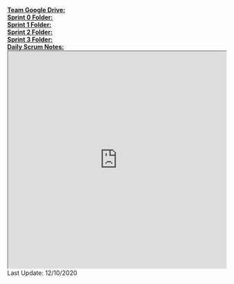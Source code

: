 <br/>
<a href="https://drive.google.com/drive/u/1/folders/1fAGIzUolKyg5KC5XTNv97xnsAah71IUu" target="_blank"><strong>Team Google Drive:</strong></a>
<br/>
<a href="https://drive.google.com/drive/u/1/folders/1Mkd1PaH3dmvCzxojph0iulLOJ-ziQTwX" target="_blank"><strong>Sprint 0 Folder:</strong></a>
<br/>
<a href="https://drive.google.com/drive/u/1/folders/1s79pOQjcPwYjBctZnqoEz2Lfr2efa7no"><strong>Sprint 1 Folder:</strong></a>
<br/>
<a href="https://drive.google.com/drive/u/1/folders/1xREGO4vLV1MXiWQp5RJrvTpJMQc-y5WN"><strong>Sprint 2 Folder:</strong></a>
<br/>
<a href="https://drive.google.com/drive/u/1/folders/1zbALe-AtQ9CaAybAMNaV3XjNRqUUKEQf"><strong>Sprint 3 Folder:</strong></a>
<br/>
<a href="https://docs.google.com/document/d/1aQMYYtUKkAmEaM2aJNOe2HwK41x-UHJsS46y3DE32TQ/edit" target="_blank"><strong>Daily Scrum Notes:</strong></a>
<br/>
<iframe
  src="https://docs.google.com/document/d/1aQMYYtUKkAmEaM2aJNOe2HwK41x-UHJsS46y3DE32TQ/edit"
  style="width:100%; height:500px;"
></iframe>
<br/>
Last Update: 12/10/2020
